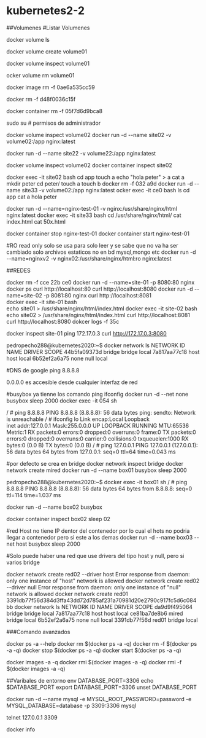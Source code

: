 # kubernetes2-2
##Volumenes
#Listar Volumenes

docker volume ls

docker volume create volume01  

docker volume inspect volume01

ocker volume rm volume01

docker image rm -f 0ae6a535cc59

docker rm -f d48f0036c15f

docker container rm -f 05f7d6d9bca8

sudo su # permisos de administrador

docker volume inspect volume02
docker run -d --name site02 -v volume02:/app nginx:latest

docker run -d --name site22 -v volume22:/app nginx:latest


docker volume inspect volume02 
docker container inspect site02

docker exec -it site02 bash
cd app
touch a
echo "hola peter" > a
cat a
mkdir peter
cd peter/
touch a
touch b
docker rm -f 032 a9d
docker run -d --name site33 -v volume02:/app nginx:latest
ocker exec -it ce0 bash
ls
cd app
cat a
hola peter


docker run -d --name=nginx-test-01 -v nginx:/usr/share/nginx/html nginx:latest
docker exec -it site33 bash
cd /usr/share/nginx/html/
cat index.html 
cat 50x.html 

docker container stop nginx-test-01
docker container start nginx-test-01

#RO read only solo se usa para solo leer y se sabe que no va ha ser cambiado solo archivos estaticos no en bd mysql,mongo etc
docker run -d --name=nginxv2 -v nginx02:/usr/share/nginx/html:ro nginx:latest

##REDES

docker rm -f cce 22b ce0
docker run -d --name=site-01 -p 8080:80 nginx
docker ps
curl http://localhost:80
curl http://localhost:8080
 docker run -d --name=site-02 -p 8081:80 nginx
curl http://localhost:8081                   
docker exec -it site-01 bash                 
echo site01 > /usr/share/nginx/html/index.html
docker exec -it site-02 bash
echo site02 > /usr/share/nginx/html/index.html
curl http://localhost:8081  
curl http://localhost:8080
dokcer logs -f 35c

docker inspect site-01
ping 172.17.0.3
curl http://172.17.0.3:8080

pedropecho288@kubernetes2020:~$ docker network ls
NETWORK ID          NAME                DRIVER              SCOPE
44b5fa09373d        bridge              bridge              local
7a817aa77c18        host                host                local
6b52ef2a6a75        none                null                local

#DNS de google
 ping 8.8.8.8


 0.0.0.0 es accesible desde cualquier interfaz de red

#busybox ya tienne los comando ping ifconfig
 docker run -d --net none busybox sleep 2000
 docker exec -it 054 sh

/ # ping 8.8.8.8
PING 8.8.8.8 (8.8.8.8): 56 data bytes
ping: sendto: Network is unreachable
/ # ifconfig
lo        Link encap:Local Loopback  
          inet addr:127.0.0.1  Mask:255.0.0.0
          UP LOOPBACK RUNNING  MTU:65536  Metric:1
          RX packets:0 errors:0 dropped:0 overruns:0 frame:0
          TX packets:0 errors:0 dropped:0 overruns:0 carrier:0
          collisions:0 txqueuelen:1000 
          RX bytes:0 (0.0 B)  TX bytes:0 (0.0 B)
/ # ping 127.0.0.1
PING 127.0.0.1 (127.0.0.1): 56 data bytes
64 bytes from 127.0.0.1: seq=0 ttl=64 time=0.043 ms


#por defecto se crea en bridge
docker network inspect bridge
docker network create mired
docker run -d --name box01 busybox sleep 2000

pedropecho288@kubernetes2020:~$ docker exec -it box01 sh
/ # ping 8.8.8.8
PING 8.8.8.8 (8.8.8.8): 56 data bytes
64 bytes from 8.8.8.8: seq=0 ttl=114 time=1.037 ms

docker run -d --name box02 busybox

docker container inspect box02 sleep 02

#red Host no tiene IP dentor del contenedor por lo cual el hots no podria llegar a contenedor pero si este a los demas
docker run -d --name box03 --net host  busybox sleep 2000

#Solo puede haber una red que use drivers del tipo host y null, pero si varios bridge

docker network create red02 --driver host
Error response from daemon: only one instance of "host" network is allowed
docker network create red02 --driver null
Error response from daemon: only one instance of "null" network is allowed
 docker network create red01
3391db77f56d384d3ffa43dd72d785af231a70981d20e2790c917fc5d6c084bb
docker network ls
NETWORK ID          NAME                DRIVER              SCOPE
da9d9f495064        bridge              bridge              local
7a817aa77c18        host                host                local
ce81ba7de8b6        mired               bridge              local
6b52ef2a6a75        none                null                local
3391db77f56d        red01               bridge              local

###Comando avanzados

docker ps -a --help
docker rm $(docker ps -a -q)
docker rm -f $(docker ps -a -q)
docker stop $(docker ps -a -q)
docker start $(docker ps -a -q)


docker images -a -q
docker rmi $(docker images -a -q)
docker rmi -f $(docker images -a -q)

##Varibales de entorno
env
DATABASE_PORT=3306
echo $DATABASE_PORT
export DATABASE_PORT=3306
unset DATABASE_PORT

docker run -d --name mysql -e MYSQL_ROOT_PASSWORD=password -e MYSQL_DATABASE=database -p 3309:3306 mysql

telnet 127.0.0.1 3309


docker info